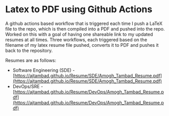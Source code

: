 # Latex to PDF using Github Actions

A github actions based workflow that is triggered each time I push a LaTeX file to the repo, which is then compiled into a PDF and pushed into the repo. Worked on this with a goal of having one shareable link to my updated resumes at all times. 
Three workflows, each triggered based on the filename of my latex resume file pushed, converts it to PDF and pushes it back to the repository.

Resumes are as follows:
- Software Engineering (SDE) - [https://ajtambad.github.io/Resume/SDE/Amogh_Tambad_Resume.pdf](https://ajtambad.github.io/Resume/SDE/Amogh_Tambad_Resume.pdf)
- DevOps/SRE - [https://ajtambad.github.io/Resume/DevOps/Amogh_Tambad_Resume.pdf](https://ajtambad.github.io/Resume/DevOps/Amogh_Tambad_Resume.pdf)

